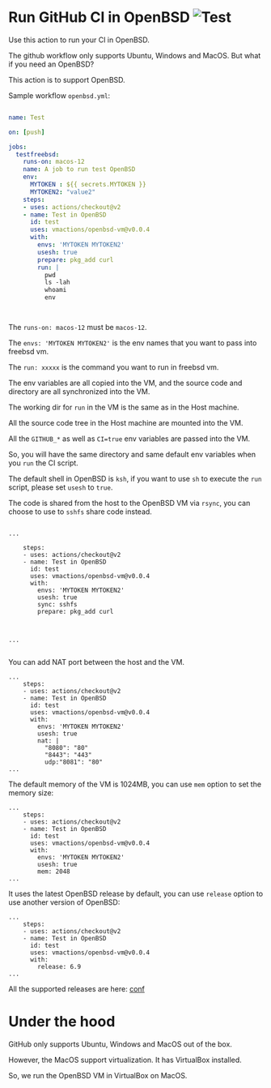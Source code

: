 # Run GitHub CI in OpenBSD ![Test](https://github.com/vmactions/openbsd-vm/workflows/Test/badge.svg)

Use this action to run your CI in OpenBSD.

The github workflow only supports Ubuntu, Windows and MacOS. But what if you need an OpenBSD?

This action is to support OpenBSD.


Sample workflow `openbsd.yml`:

```yml

name: Test

on: [push]

jobs:
  testfreebsd:
    runs-on: macos-12
    name: A job to run test OpenBSD
    env:
      MYTOKEN : ${{ secrets.MYTOKEN }}
      MYTOKEN2: "value2"
    steps:
    - uses: actions/checkout@v2
    - name: Test in OpenBSD
      id: test
      uses: vmactions/openbsd-vm@v0.0.4
      with:
        envs: 'MYTOKEN MYTOKEN2'
        usesh: true
        prepare: pkg_add curl
        run: |
          pwd
          ls -lah
          whoami
          env




```


The `runs-on: macos-12` must be `macos-12`.

The `envs: 'MYTOKEN MYTOKEN2'` is the env names that you want to pass into freebsd vm.

The `run: xxxxx`  is the command you want to run in freebsd vm.

The env variables are all copied into the VM, and the source code and directory are all synchronized into the VM.

The working dir for `run` in the VM is the same as in the Host machine.

All the source code tree in the Host machine are mounted into the VM.

All the `GITHUB_*` as well as `CI=true` env variables are passed into the VM.

So, you will have the same directory and same default env variables when you `run` the CI script.

The default shell in OpenBSD is `ksh`, if you want to use `sh` to execute the `run` script, please set `usesh` to `true`.

The code is shared from the host to the OpenBSD VM via `rsync`, you can choose to use to `sshfs` share code instead.


```

...

    steps:
    - uses: actions/checkout@v2
    - name: Test in OpenBSD
      id: test
      uses: vmactions/openbsd-vm@v0.0.4
      with:
        envs: 'MYTOKEN MYTOKEN2'
        usesh: true
        sync: sshfs
        prepare: pkg_add curl



...


```

You can add NAT port between the host and the VM.

```
...
    steps:
    - uses: actions/checkout@v2
    - name: Test in OpenBSD
      id: test
      uses: vmactions/openbsd-vm@v0.0.4
      with:
        envs: 'MYTOKEN MYTOKEN2'
        usesh: true
        nat: |
          "8080": "80"
          "8443": "443"
          udp:"8081": "80"
...
```


The default memory of the VM is 1024MB, you can use `mem` option to set the memory size:

```
...
    steps:
    - uses: actions/checkout@v2
    - name: Test in OpenBSD
      id: test
      uses: vmactions/openbsd-vm@v0.0.4
      with:
        envs: 'MYTOKEN MYTOKEN2'
        usesh: true
        mem: 2048
...
```



It uses the latest OpenBSD release by default, you can use `release` option to use another version of OpenBSD:

```
...
    steps:
    - uses: actions/checkout@v2
    - name: Test in OpenBSD
      id: test
      uses: vmactions/openbsd-vm@v0.0.4
      with:
        release: 6.9
...
```

All the supported releases are here: [conf](tree/main/conf)


# Under the hood

GitHub only supports Ubuntu, Windows and MacOS out of the box.

However, the MacOS support virtualization. It has VirtualBox installed.

So, we run the OpenBSD VM in VirtualBox on MacOS.

